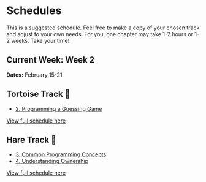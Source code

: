 # Schedules

This is a suggested schedule. Feel free to make a copy of your chosen track and adjust to your own needs. For you, one chapter may take 1-2 hours or 1-2 weeks. Take your time!

## Current Week: Week 2

**Dates:** February 15-21

## Tortoise Track 🐢

- [2. Programming a Guessing Game](../curriculum/02_programming_a_guessing_game.md)

[View full schedule here](./tortoise_track.md)

## Hare Track 🐇

- [3. Common Programming Concepts](../curriculum/03_common_programming_concepts.md)
- [4. Understanding Ownership](../curriculum/04_understanding_ownership.md)

[View full schedule here](./hare_track.md)
